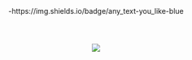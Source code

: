 <header>
-https://img.shields.io/badge/any_text-you_like-blue
</header>


<div align= "center">
<img src="https://img.shields.io/badge/react-20232a.svg?style=for-the-badge&logo=react&logoColor=61DAFB" />
</div>
